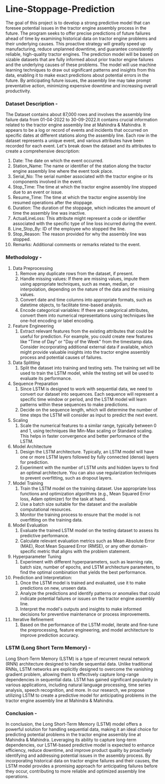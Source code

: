 # Line-Stoppage-Prediction
The goal of this project is to develop a strong predictive model that can foresee potential issues in the tractor engine assembly process in the future. The program seeks to offer precise predictions of future failures ahead of time by examining historical data on tractor engine problems and their underlying causes. This proactive strategy will greatly speed up manufacturing, reduce unplanned downtime, and guarantee consistently reliable, high-quality tractor engines. The prediction model will be based on sizable datasets that are fully informed about prior tractor engine failures and the underlying causes of these problems. The model will use machine learning techniques to draw out significant patterns and insights from this data, enabling it to make exact predictions about potential errors in the future. By anticipating future issues, the assembly line may take prompt preventative action, minimizing expensive downtime and increasing overall productivity.
### Dataset Description - 
The Dataset contains about 87,000 rows and involves the assembly line failure data from 01-04-2022 to 30-09-2022.It contains crucial information related to the tractor engine assembly line at Mahindra & Mahindra. It appears to be a log or record of events and incidents that occurred on specific dates at different stations along the assembly line. Each row in the dataset represents a unique event, and various attributes have been recorded for each event. Let's break down the dataset and its attributes to create a comprehensive description:
1. Date: The date on which the event occurred.
2. Station_Name: The name or identifier of the station along the tractor engine assembly line where the event took place.
3. Serial_No: The serial number associated with the tractor engine or its components involved in the event.
4. Stop_Time: The time at which the tractor engine assembly line stopped due to an event or issue.
5. Resume_Time: The time at which the tractor engine assembly line resumed operations after the stoppage.
6. Duration: The duration of the stoppage, which indicates the amount of time the assembly line was inactive.
7. ActualLineLoss: This attribute might represent a code or identifier associated with the specific type of line loss incurred during the event.
8. Line_Stop_By: ID of the employee who stopped the line.
9. Stop_Reason: The reason provided for why the assembly line was stopped.
10. Remarks: Additional comments or remarks related to the event.
### Methodology - 

1. Data Preprocessing
   1. Remove any duplicate rows from the dataset, if present.
   2. Handle missing values: If there are missing values, impute them using appropriate techniques, such as mean, median, or interpolation, depending on the nature of the data and the missing values.
   3. Convert date and time columns into appropriate formats, such as datetime objects, to facilitate time-based analysis.
   4. Encode categorical variables: If there are categorical attributes, convert them into numerical representations using techniques like one-hot encoding or label encoding.
2. Feature Engineering
   1. Extract relevant features from the existing attributes that could be useful for prediction. For example, you could create new features like "Time of Day" or "Day of the Week" from the timestamp data.
Consider incorporating additional external data if available, which might provide valuable insights into the tractor engine assembly process and potential causes of failures.
3. Data Splitting
   1. Split the dataset into training and testing sets. The training set will be used to train the LSTM model, while the testing set will be used to evaluate its performance.
4. Sequence Preparation
   1. Since LSTM is designed to work with sequential data, we need to convert our dataset into sequences. Each sequence will represent a specific time window or period, and the LSTM model will learn patterns within these sequences to make predictions.
   2. Decide on the sequence length, which will determine the number of time steps the LSTM will consider as input to predict the next event.
5. Scaling
   1. Scale the numerical features to a similar range, typically between 0 and 1, using techniques like Min-Max scaling or Standard scaling. This helps in faster convergence and better performance of the LSTM.
6. Model Architecture
   1. Design the LSTM architecture. Typically, an LSTM model will have one or more LSTM layers followed by fully connected (dense) layers for prediction.
   2. Experiment with the number of LSTM units and hidden layers to find an optimal architecture. You can also use regularization techniques to prevent overfitting, such as dropout layers.
7. Model Training
   1. Train the LSTM model on the training dataset. Use appropriate loss functions and optimization algorithms (e.g., Mean Squared Error loss, Adam optimizer) for the task at hand.
   2. Use a batch size suitable for the dataset and the available computational resources.
   3. Monitor the training process to ensure that the model is not overfitting on the training data.
8. Model Evaluation
   1. Evaluate the trained LSTM model on the testing dataset to assess its predictive performance.
   2. Calculate relevant evaluation metrics such as Mean Absolute Error (MAE), Root Mean Squared Error (RMSE), or any other domain-specific metric that aligns with the problem statement.
9. Hyperparameter Tuning
   1. Experiment with different hyperparameters, such as learning rate, batch size, number of epochs, and LSTM architecture parameters, to find the optimal combination that yields the best performance.
10. Prediction and Interpretation:
    1. Once the LSTM model is trained and evaluated, use it to make predictions on new, unseen data.
    2. Analyze the predictions and identify patterns or anomalies that could indicate potential failures or issues on the tractor engine assembly line.
    3. Interpret the model's outputs and insights to make informed decisions for preventive maintenance or process improvements.
11. Iterative Refinement
    1. Based on the performance of the LSTM model, iterate and fine-tune the preprocessing, feature engineering, and model architecture to improve prediction accuracy.
### LSTM (Long Short Term Memory) - 
Long Short-Term Memory (LSTM) is a type of recurrent neural network (RNN) architecture designed to handle sequential data. Unlike traditional RNNs, LSTM networks are explicitly designed to overcome the vanishing gradient problem, allowing them to effectively capture long-range dependencies in sequential data. LSTM has gained significant popularity in various applications, including natural language processing, time series analysis, speech recognition, and more. In our research, we propose utilizing LSTM to create a predictive model for anticipating problems in the tractor engine assembly line at Mahindra & Mahindra.
### Conclusion - 
In conclusion, the Long Short-Term Memory (LSTM) model offers a powerful solution for handling sequential data, making it an ideal choice for predicting potential problems in the tractor engine assembly line at Mahindra & Mahindra. Leveraging its ability to capture long-term dependencies, our LSTM-based predictive model is expected to enhance efficiency, reduce downtime, and improve product quality by proactively identifying and addressing potential issues in the assembly process. By incorporating historical data on tractor engine failures and their causes, the LSTM model provides a promising approach for anticipating failures before they occur, contributing to more reliable and optimized assembly line operations.

